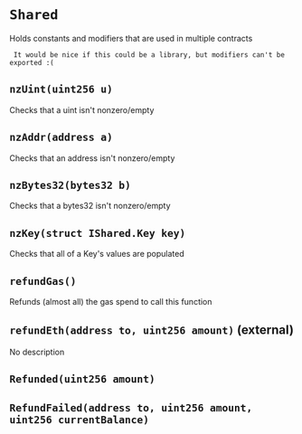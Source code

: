 # `Shared`

  Holds constants and modifiers that are used in multiple contracts

     It would be nice if this could be a library, but modifiers can't be exported :(

## `nzUint(uint256 u)`

   Checks that a uint isn't nonzero/empty

## `nzAddr(address a)`

   Checks that an address isn't nonzero/empty

## `nzBytes32(bytes32 b)`

   Checks that a bytes32 isn't nonzero/empty

## `nzKey(struct IShared.Key key)`

   Checks that all of a Key's values are populated

## `refundGas()`

   Refunds (almost all) the gas spend to call this function

## `refundEth(address to, uint256 amount)` (external)

No description

## `Refunded(uint256 amount)`

## `RefundFailed(address to, uint256 amount, uint256 currentBalance)`
